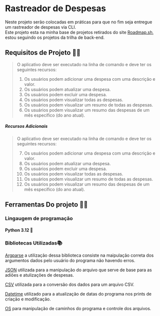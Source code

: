 # Rastreador de Despesas

Neste projeto serão colocadas em práticas para que no fim seja entregue um rastreador de despesas via CLI.  
Este projeto esta na minha base de projetos retirados do site [Roadmap.sh](https://roadmap.sh/u/bruunovsanttos), estou seguindo os projetos da trilha de back-end.

## Requisitos de Projeto 📏📐
> O aplicativo deve ser executado na linha de comando e deve ter os seguintes recursos:
>
>1. Os usuários podem adicionar uma despesa com uma descrição e valor.
>2. Os usuários podem atualizar uma despesa.
>3. Os usuários podem excluir uma despesa.
>4. Os usuários podem visualizar todas as despesas.
>5. Os usuários podem visualizar um resumo de todas as despesas.
>6. Os usuários podem visualizar um resumo das despesas de um mês específico (do ano atual).
##### Recursos Adicionais
>O aplicativo deve ser executado na linha de comando e deve ter os seguintes recursos:
>
>7. Os usuários podem adicionar uma despesa com uma descrição e valor.
>8. Os usuários podem atualizar uma despesa.
>9. Os usuários podem excluir uma despesa.
>10. Os usuários podem visualizar todas as despesas.
>11. Os usuários podem visualizar um resumo de todas as despesas.
>12. Os usuários podem visualizar um resumo das despesas de um mês específico (do ano atual).


## Ferramentas Do projeto 🔨🔧  
### Lingaugem de programação
#### Python 3.12  🐍
### Bibliotecas Utilizadas📚

[Argparse](https://docs.python.org/pt-br/3/library/argparse.html#module-argparse) a utilização dessa biblioteca consiste na maipulação correta dos argumentos dados pelo usuário do programa não havendo erros.  

[JSON](https://docs.python.org/pt-br/3/library/json.html) utilizada para a manipulação do arquivo que serve de base para as adiões e atulizações de despesas.  

[CSV](https://docs.python.org/pt-br/3/library/csv.html#module-csv) utilizada para a conversão dos dados para um arquivo CSV.  

[Datetime](https://docs.python.org/pt-br/3/library/datetime.html) utilizado para a atualização de datas do programa nos prints de criação e modificação.    

[OS](https://docs.python.org/pt-br/3/library/os.html#module-os) para manipulação de caminhos do programa e controle dos arquivos.    
